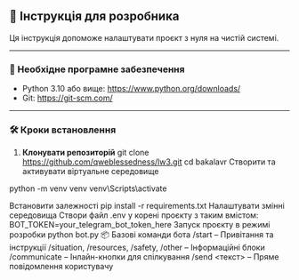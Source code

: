 ## 🚀 Інструкція для розробника

Ця інструкція допоможе налаштувати проєкт з нуля на чистій системі.

---

### 🔧 Необхідне програмне забезпечення

- Python 3.10 або вище: https://www.python.org/downloads/
- Git: https://git-scm.com/

---

### 🛠 Кроки встановлення

1. **Клонувати репозиторій**
git clone https://github.com/qweblessedness/lw3.git
cd bakalavr
Створити та активувати віртуальне середовище

python -m venv venv
venv\Scripts\activate
   
Встановити залежності
pip install -r requirements.txt
Налаштувати змінні середовища
Створи файл .env у корені проєкту з таким вмістом:
BOT_TOKEN=your_telegram_bot_token_here
Запуск проєкту в режимі розробки
python bot.py
📦 Базові команди бота
/start – Привітання та інструкції
/situation, /resources, /safety, /other – Інформаційні блоки
/communicate – Інлайн-кнопки для спілкування
/send <id> <текст> – Пряме повідомлення користувачу
